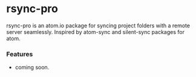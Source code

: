 # rsync-pro

rsync-pro is an atom.io package for syncing project folders with a remote server seamlessly.
Inspired by atom-sync and silent-sync packages for atom.

### Features ###

* coming soon.
